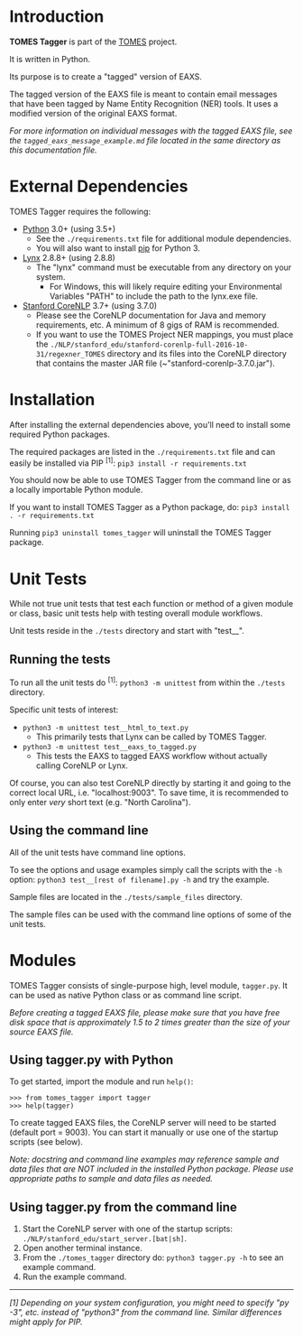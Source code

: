 # Introduction

**TOMES Tagger** is part of the [TOMES](https://www.ncdcr.gov/resources/records-management/tomes) project.

It is written in Python.

Its purpose is to create a "tagged" version of EAXS.

The tagged version of the EAXS file is meant to contain email messages that have been tagged by Name Entity Recognition (NER) tools. It uses a modified version of the original EAXS format.

*For more information on individual messages with the tagged EAXS file, see the `tagged_eaxs_message_example.md` file located in the same directory as this documentation file.*

# External Dependencies
TOMES Tagger requires the following:

- [Python](https://www.python.org) 3.0+ (using 3.5+)
	- See the `./requirements.txt` file for additional module dependencies.
	- You will also want to install [pip](https://pypi.python.org/pypi/pip) for Python 3.
- [Lynx](http://lynx.browser.org/) 2.8.8+ (using 2.8.8)
	- The "lynx" command must be executable from any directory on your system.
		- For Windows, this will likely require editing your Environmental Variables "PATH" to include the path to the lynx.exe file.
- [Stanford CoreNLP](https://stanfordnlp.github.io/CoreNLP/) 3.7+ (using 3.7.0)
	- Please see the CoreNLP documentation for Java and memory requirements, etc. A minimum of 8 gigs of RAM is recommended.
	- If you want to use the TOMES Project NER mappings, you must place the `./NLP/stanford_edu/stanford-corenlp-full-2016-10-31/regexner_TOMES` directory and its files into the CoreNLP directory that contains the master JAR file (~"stanford-corenlp-3.7.0.jar").

# Installation
After installing the external dependencies above, you'll need to install some required Python packages.

The required packages are listed in the `./requirements.txt` file and can easily be installed via PIP <sup>[1]</sup>: `pip3 install -r requirements.txt`

You should now be able to use TOMES Tagger from the command line or as a locally importable Python module.

If you want to install TOMES Tagger as a Python package, do: `pip3 install . -r requirements.txt`

Running `pip3 uninstall tomes_tagger` will uninstall the TOMES Tagger package.

# Unit Tests
While not true unit tests that test each function or method of a given module or class, basic unit tests help with testing overall module workflows.

Unit tests reside in the `./tests` directory and start with "test__".

## Running the tests
To run all the unit tests do <sup>[1]</sup>: `python3 -m unittest` from within the `./tests` directory. 

Specific unit tests of interest:

- `python3 -m unittest test__html_to_text.py`
	- This primarily tests that Lynx can be called by TOMES Tagger.
- `python3 -m unittest test__eaxs_to_tagged.py`
	- This tests the EAXS to tagged EAXS workflow without actually calling CoreNLP or Lynx.

Of course, you can also test CoreNLP directly by starting it and going to the correct local URL, i.e. "localhost:9003". To save time, it is recommended to only enter *very* short text (e.g. "North Carolina").


## Using the command line
All of the unit tests have command line options.

To see the options and usage examples simply call the scripts with the `-h` option: `python3 test__[rest of filename].py -h` and try the example.

Sample files are located in the `./tests/sample_files` directory.

The sample files can be used with the command line options of some of the unit tests.

# Modules
TOMES Tagger consists of single-purpose high, level module, `tagger.py`. It can be used as native Python class or as command line script.

*Before creating a tagged EAXS file, please make sure that you have free disk space that is approximately 1.5 to 2 times greater than the size of your source EAXS file.*

## Using tagger.py with Python
To get started, import the module and run `help()`:

	>>> from tomes_tagger import tagger
	>>> help(tagger)

To create tagged EAXS files, the CoreNLP server will need to be started (default port = 9003). You can start it manually or use one of the startup scripts (see below).

*Note: docstring and command line examples may reference sample and data files that are NOT included in the installed Python package. Please use appropriate paths to sample and data files as needed.*

## Using tagger.py from the command line
1. Start the CoreNLP server with one of the startup scripts: `./NLP/stanford_edu/start_server.[bat|sh]`.
2. Open another terminal instance.
3. From the `./tomes_tagger` directory do: `python3 tagger.py -h` to see an example command.
4. Run the example command.

-----
*[1] Depending on your system configuration, you might need to specify "py -3", etc. instead of "python3" from the command line. Similar differences might apply for PIP.*
